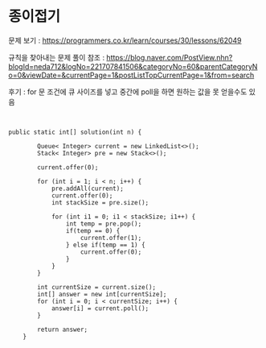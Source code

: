 #  종이접기

문제 보기 : <https://programmers.co.kr/learn/courses/30/lessons/62049>

규칙을 찾아내는 문제
풀이 참조 : <https://blog.naver.com/PostView.nhn?blogId=neda712&logNo=221707841506&categoryNo=60&parentCategoryNo=0&viewDate=&currentPage=1&postListTopCurrentPage=1&from=search>


후기 : for 문 조건에 큐 사이즈를 넣고 중간에 poll을 하면 
원하는 값을 못 얻을수도 있음


<pre> <code>

public static int[] solution(int n) {

        Queue< Integer> current = new LinkedList<>();
        Stack< Integer> pre = new Stack<>();

        current.offer(0);

        for (int i = 1; i < n; i++) {
            pre.addAll(current);
            current.offer(0);
            int stackSize = pre.size();
            
            for (int i1 = 0; i1 < stackSize; i1++) {
                int temp = pre.pop();
                if(temp == 0) {
                    current.offer(1);
                } else if(temp == 1) {
                    current.offer(0);
                }
            }
        }

        int currentSize = current.size();
        int[] answer = new int[currentSize];
        for (int i = 0; i < currentSize; i++) {
            answer[i] = current.poll();
        }

        return answer;
    }


</code></pre>
